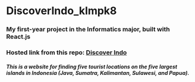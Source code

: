 # DiscoverIndo_klmpk8

### My first-year project in the Informatics major, built with React.js  
### Hosted link from this repo: [Discover Indo](https://discover-indo-klmpk8.vercel.app/)

##### This is a website for finding five tourist locations on the five largest islands in Indonesia (Java, Sumatra, Kalimantan, Sulawesi, and Papua).
